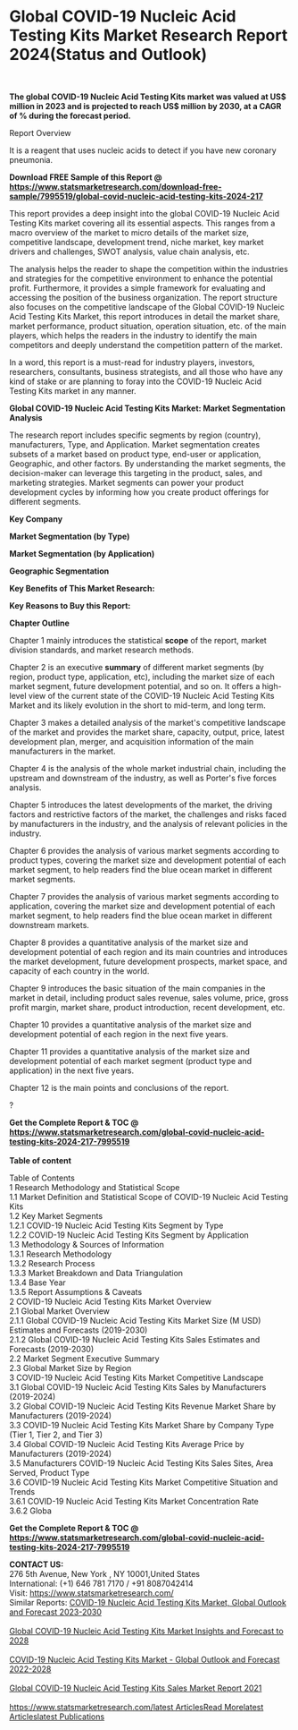 <h1>Global COVID-19 Nucleic Acid Testing Kits Market Research Report 2024(Status and Outlook)</h1><br/><p><strong>The global COVID-19 Nucleic Acid Testing Kits market was valued at US$ million in 2023 and is projected to reach US$ million by 2030, at a <strong>CAGR</strong> of % during the forecast period.</strong></p><p>Report Overview</p><p>It is a reagent that uses nucleic acids to detect if you have new coronary pneumonia.</p><p><strong>Download FREE Sample of this Report @ <a href="https://www.statsmarketresearch.com/download-free-sample/7995519/global-covid-nucleic-acid-testing-kits-2024-217">https://www.statsmarketresearch.com/download-free-sample/7995519/global-covid-nucleic-acid-testing-kits-2024-217</a></strong></p><p>This report provides a deep insight into the global COVID-19 Nucleic Acid Testing Kits market covering all its essential aspects. This ranges from a macro overview of the market to micro details of the market size, competitive landscape, development trend, niche market, key market drivers and challenges, SWOT analysis, value chain analysis, etc.</p><p>The analysis helps the reader to shape the competition within the industries and strategies for the competitive environment to enhance the potential profit. Furthermore, it provides a simple framework for evaluating and accessing the position of the business organization. The report structure also focuses on the competitive landscape of the Global COVID-19 Nucleic Acid Testing Kits Market, this report introduces in detail the market share, market performance, product situation, operation situation, etc. of the main players, which helps the readers in the industry to identify the main competitors and deeply understand the competition pattern of the market.</p><p>In a word, this report is a must-read for industry players, investors, researchers, consultants, business strategists, and all those who have any kind of stake or are planning to foray into the COVID-19 Nucleic Acid Testing Kits market in any manner.</p><p><strong>Global COVID-19 Nucleic Acid Testing Kits Market: Market Segmentation Analysis</strong></p><p>The research report includes specific segments by region (country), manufacturers, Type, and Application. Market segmentation creates subsets of a market based on product type, end-user or application, Geographic, and other factors. By understanding the market segments, the decision-maker can leverage this targeting in the product, sales, and marketing strategies. Market segments can power your product development cycles by informing how you create product offerings for different segments.</p><p><strong>Key Company</strong></p><p><strong>Market Segmentation (by Type)</strong></p><p><strong>Market Segmentation (<strong>by Application</strong>)</strong></p><p><strong>Geographic Segmentation</strong></p><p><strong>Key Benefits of This Market Research:</strong></p><p><strong>Key <strong>Reasons to Buy</strong> this Report:</strong></p><p><strong>Chapter Outline</strong></p><p>Chapter 1 mainly introduces the statistical <strong>scope</strong> of the report, market division standards, and market research methods.</p><p>Chapter 2 is an executive <strong>summary</strong> of different market segments (by region, product type, application, etc), including the market size of each market segment, future development potential, and so on. It offers a high-level view of the current state of the COVID-19 Nucleic Acid Testing Kits Market and its likely evolution in the short to mid-term, and long term.</p><p>Chapter 3 makes a detailed analysis of the market's competitive landscape of the market and provides the market share, capacity, output, price, latest development plan, merger, and acquisition information of the main manufacturers in the market.</p><p>Chapter 4 is the analysis of the whole market industrial chain, including the upstream and downstream of the industry, as well as Porter's five forces analysis.</p><p>Chapter 5 introduces the latest developments of the market, the driving factors and restrictive factors of the market, the challenges and risks faced by manufacturers in the industry, and the analysis of relevant policies in the industry.</p><p>Chapter 6 provides the analysis of various market segments according to product types, covering the market size and development potential of each market segment, to help readers find the blue ocean market in different market segments.</p><p>Chapter 7 provides the analysis of various market segments according to application, covering the market size and development potential of each market segment, to help readers find the blue ocean market in different downstream markets.</p><p>Chapter 8 provides a quantitative analysis of the market size and development potential of each region and its main countries and introduces the market development, future development prospects, market space, and capacity of each country in the world.</p><p>Chapter 9 introduces the basic situation of the main companies in the market in detail, including product sales revenue, sales volume, price, gross profit margin, market share, product introduction, recent development, etc.</p><p>Chapter 10 provides a quantitative analysis of the market size and development potential of each region in the next five years.</p><p>Chapter 11 provides a quantitative analysis of the market size and development potential of each market segment (product type and application) in the next five years.</p><p>Chapter 12 is the main points and conclusions of the report.</p><p>? </p><div><b>Get the Complete Report & TOC @ <a href="https://www.statsmarketresearch.com/global-covid-nucleic-acid-testing-kits-2024-217-7995519">https://www.statsmarketresearch.com/global-covid-nucleic-acid-testing-kits-2024-217-7995519</a></b></div><br><b>Table of content</b><p>Table of Contents<br />1 Research Methodology and Statistical Scope<br />1.1 Market Definition and Statistical Scope of COVID-19 Nucleic Acid Testing Kits<br />1.2 Key Market Segments<br />1.2.1 COVID-19 Nucleic Acid Testing Kits Segment by Type<br />1.2.2 COVID-19 Nucleic Acid Testing Kits Segment by Application<br />1.3 Methodology & Sources of Information<br />1.3.1 Research Methodology<br />1.3.2 Research Process<br />1.3.3 Market Breakdown and Data Triangulation<br />1.3.4 Base Year<br />1.3.5 Report Assumptions & Caveats<br />2 COVID-19 Nucleic Acid Testing Kits Market Overview<br />2.1 Global Market Overview<br />2.1.1 Global COVID-19 Nucleic Acid Testing Kits Market Size (M USD) Estimates and Forecasts (2019-2030)<br />2.1.2 Global COVID-19 Nucleic Acid Testing Kits Sales Estimates and Forecasts (2019-2030)<br />2.2 Market Segment Executive Summary<br />2.3 Global Market Size by Region<br />3 COVID-19 Nucleic Acid Testing Kits Market Competitive Landscape<br />3.1 Global COVID-19 Nucleic Acid Testing Kits Sales by Manufacturers (2019-2024)<br />3.2 Global COVID-19 Nucleic Acid Testing Kits Revenue Market Share by Manufacturers (2019-2024)<br />3.3 COVID-19 Nucleic Acid Testing Kits Market Share by Company Type (Tier 1, Tier 2, and Tier 3)<br />3.4 Global COVID-19 Nucleic Acid Testing Kits Average Price by Manufacturers (2019-2024)<br />3.5 Manufacturers COVID-19 Nucleic Acid Testing Kits Sales Sites, Area Served, Product Type<br />3.6 COVID-19 Nucleic Acid Testing Kits Market Competitive Situation and Trends<br />3.6.1 COVID-19 Nucleic Acid Testing Kits Market Concentration Rate<br />3.6.2 Globa<br><div><b>Get the Complete Report & TOC @ <a href="https://www.statsmarketresearch.com/global-covid-nucleic-acid-testing-kits-2024-217-7995519">https://www.statsmarketresearch.com/global-covid-nucleic-acid-testing-kits-2024-217-7995519</a></b></div></p> <b>CONTACT US:</b><br>276 5th Avenue, New York , NY 10001,United States<br>International: (+1) 646 781 7170 / +91 8087042414<br>Visit: <a href="https://www.statsmarketresearch.com/">https://www.statsmarketresearch.com/</a><br>Similar Reports: <a href="https://www.statsmarketresearch.com/global-covid-nucleic-acid-testing-kits-2024-217-7995519">COVID-19 Nucleic Acid Testing Kits Market, Global Outlook and Forecast 2023-2030</a><br/><br/><a href="https://www.statsmarketresearch.com/global-covid-nucleic-acid-testing-kits-2024-217-7995519">Global COVID-19 Nucleic Acid Testing Kits Market Insights and Forecast to 2028</a><br/><br/><a href="https://www.statsmarketresearch.com/global-covid-nucleic-acid-testing-kits-2024-217-7995519">COVID-19 Nucleic Acid Testing Kits Market - Global Outlook and Forecast 2022-2028</a><br/><br/><a href="https://www.statsmarketresearch.com/global-covid-nucleic-acid-testing-kits-2024-217-7995519">Global COVID-19 Nucleic Acid Testing Kits Sales Market Report 2021</a><br/><br/><a href="https://gyeongbokgung.com">https://www.statsmarketresearch.com/</a><a href="https://hallyeomaritime.com">latest Articles</a><a href="https://jingwansa.com">Read More</a><a href=https://nguoiviet.jp/">latest Articles</a><a href="https://www.intelmarketresearch.com/">latest Publications</a>